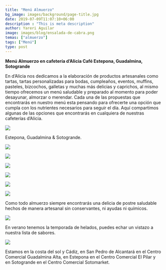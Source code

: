```yaml
---
title: "Menú Almuerzo"
bg_image: images/background/page-title.jpg
date: 2019-07-09T11:07:10+06:00
description : "This is meta description"
author: Yareri Aguilar
image: images/blog/ensalada-de-cabra.png
temas: ["almuerzo"]
tags: ["Menú"]
type: post
---
```

**Menú Almuerzo en cafetería d’Alicia Café Estepona, Guadalmina, Sotogrande**

En d’Alicia nos dedicamos a la elaboración de productos artesanales como tartas, tartas personalizadas para bodas, cumpleaños, eventos, muffins,  pasteles, bizcochos, galletas y muchas más delicias y caprichos,  al mismo tiempo ofrecemos un menú saludable y preparado al momento para poder desayunar,  almorzar o merendar.  Cada una de las propuestas que encontrarás en nuestro menú esta pensando para ofrecerte una opción que cumpla con los nutrientes necesarios para seguir el día.  Aquí compartimos algunas de las opciones que encontrarás en cualquiera de nuestras cafeterías d’Alicia.

![](/images/blog/ensalada-pollo-thai.png)

Estepona, Guadalmina & Sotogrande.


![](/images/blog/ensalada-caprese.png)


![](/images/blog/ensalada-campestre.png)


![](/images/blog/club-sandwich.png)


![](/images/blog/mollete-vikingo.png)


![](/images/blog/sandwich-de-bacon.png)


![](/images/blog/quiche-de-invierno.jpg)

Como todo almuerzo siempre encontrarás una delicia de postre saludable hechos de manera artesanal sin conservantes, ni ayudas ni químicos.

![](/images/blog/pasteleria.jpg)


En verano tenemos la temporada de helados, puedes echar un vistazo a nuestra lista de sabores.

![](/images/blog/conos-helado.jpg)


Estamos en la costa del sol y Cádiz, en San Pedro de Alcantará en el Centro Comercial Guadalmina Alta, en Estepona en el Centro Comercial El Pilar y en Sotogrande en el Centro Comercial Sotomarket.
